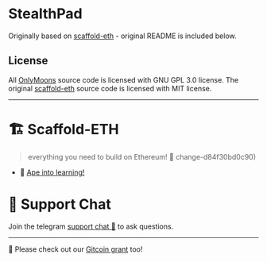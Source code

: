 # StealthPad

Originally based on [scaffold-eth](https://github.com/scaffold-eth/scaffold-eth) - original README is included below.



## License

All [OnlyMoons](https://github.com/onlymoons-io/onlymoons) source code is licensed with GNU GPL 3.0 license. The original [scaffold-eth](https://github.com/scaffold-eth/scaffold-eth) source code is licensed with MIT license.

----------

# 🏗 Scaffold-ETH

> everything you need to build on Ethereum! 🚀
change-d84f30bd0c90)
- 🦍 [Ape into learning!](https://github.com/austintgriffith/scaffold-eth/tree/aave-ape)

# 💬 Support Chat

Join the telegram [support chat 💬](https://t.me/DCAD_Entry_Portal) to ask questions.

---

🙏 Please check out our [Gitcoin grant](https://gitcoin.co/grants/2851/scaffold-eth) too!
